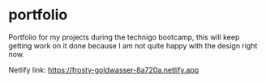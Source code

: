# portfolio
Portfolio for my projects during the technigo bootcamp, this will keep getting work on it done because I am not quite happy with the design right now. 


Netlify link:
https://frosty-goldwasser-8a720a.netlify.app

